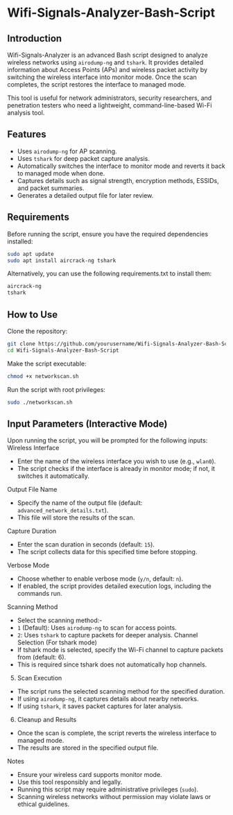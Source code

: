 # Wifi-Signals-Analyzer-Bash-Script

## Introduction
Wifi-Signals-Analyzer is an advanced Bash script designed to analyze wireless networks using `airodump-ng` and `tshark`. It provides detailed information about Access Points (APs) and wireless packet activity by switching the wireless interface into monitor mode. Once the scan completes, the script restores the interface to managed mode.

This tool is useful for network administrators, security researchers, and penetration testers who need a lightweight, command-line-based Wi-Fi analysis tool.

## Features
- Uses `airodump-ng` for AP scanning.
- Uses `tshark` for deep packet capture analysis.
- Automatically switches the interface to monitor mode and reverts it back to managed mode when done.
- Captures details such as signal strength, encryption methods, ESSIDs, and packet summaries.
- Generates a detailed output file for later review.

## Requirements
Before running the script, ensure you have the required dependencies installed:

```bash
sudo apt update
sudo apt install aircrack-ng tshark
```
Alternatively, you can use the following requirements.txt to install them:
```bash
aircrack-ng
tshark
```
## How to Use
Clone the repository:
```bash
git clone https://github.com/yourusername/Wifi-Signals-Analyzer-Bash-Script.git
cd Wifi-Signals-Analyzer-Bash-Script
```
Make the script executable:
```bash
chmod +x networkscan.sh
```
Run the script with root privileges:
```bash
sudo ./networkscan.sh
```
## Input Parameters (Interactive Mode)
Upon running the script, you will be prompted for the following inputs:
Wireless Interface
- Enter the name of the wireless interface you wish to use (e.g., `wlan0`).
- The script checks if the interface is already in monitor mode; if not, it switches it automatically.

Output File Name
- Specify the name of the output file (default: `advanced_network_details.txt`).
- This file will store the results of the scan.

Capture Duration
- Enter the scan duration in seconds (default: `15`).
- The script collects data for this specified time before stopping.

Verbose Mode
- Choose whether to enable verbose mode (`y/n`, default: `n`).
- If enabled, the script provides detailed execution logs, including the commands run.

Scanning Method
- Select the scanning method:-
- `1` (Default): Uses `airodump-ng` to scan for access points.
- `2`: Uses `tshark` to capture packets for deeper analysis.
Channel Selection (For tshark mode)
- If tshark mode is selected, specify the Wi-Fi channel to capture packets from (default: 6).
- This is required since tshark does not automatically hop channels.

5. Scan Execution
- The script runs the selected scanning method for the specified duration.
- If using `airodump-ng`, it captures details about nearby networks.
- If using `tshark`, it saves packet captures for later analysis.

6. Cleanup and Results
- Once the scan is complete, the script reverts the wireless interface to managed mode.
- The results are stored in the specified output file.


Notes
- Ensure your wireless card supports monitor mode.
- Use this tool responsibly and legally.
- Running this script may require administrative privileges (`sudo`).
- Scanning wireless networks without permission may violate laws or ethical guidelines.
